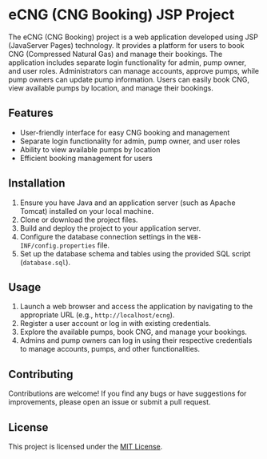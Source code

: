 # eCNG (CNG Booking) JSP Project

The eCNG (CNG Booking) project is a web application developed using JSP (JavaServer Pages) technology. It provides a platform for users to book CNG (Compressed Natural Gas) and manage their bookings. The application includes separate login functionality for admin, pump owner, and user roles. Administrators can manage accounts, approve pumps, while pump owners can update pump information. Users can easily book CNG, view available pumps by location, and manage their bookings.

## Features

- User-friendly interface for easy CNG booking and management
- Separate login functionality for admin, pump owner, and user roles
- Ability to view available pumps by location
- Efficient booking management for users

## Installation

1. Ensure you have Java and an application server (such as Apache Tomcat) installed on your local machine.
2. Clone or download the project files.
3. Build and deploy the project to your application server.
4. Configure the database connection settings in the `WEB-INF/config.properties` file.
5. Set up the database schema and tables using the provided SQL script (`database.sql`).

## Usage

1. Launch a web browser and access the application by navigating to the appropriate URL (e.g., `http://localhost/ecng`).
2. Register a user account or log in with existing credentials.
3. Explore the available pumps, book CNG, and manage your bookings.
4. Admins and pump owners can log in using their respective credentials to manage accounts, pumps, and other functionalities.

## Contributing

Contributions are welcome! If you find any bugs or have suggestions for improvements, please open an issue or submit a pull request.

## License

This project is licensed under the [MIT License](LICENSE).


